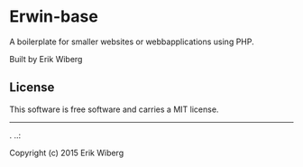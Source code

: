 Erwin-base
==================
 
A boilerplate for smaller websites or webbapplications using PHP.
 
Built by Erik Wiberg
 
License 
------------------
 
This software is free software and carries a MIT license.
 
 
------------------
 .
..:

Copyright (c) 2015 Erik Wiberg
